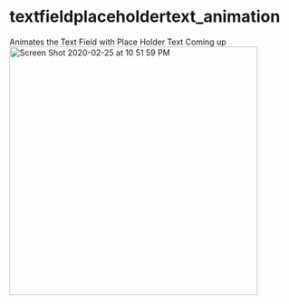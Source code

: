 # textfieldplaceholdertext_animation
Animates the Text Field with Place Holder Text Coming up
<img width="438" alt="Screen Shot 2020-02-25 at 10 51 59 PM" src="https://user-images.githubusercontent.com/4592215/75319692-ff620380-5821-11ea-9fab-e11877c8d6d8.png">
